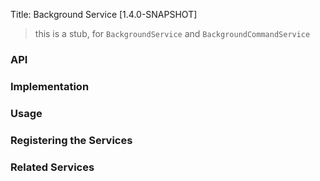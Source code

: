 Title: Background Service [1.4.0-SNAPSHOT]

> this is a stub, for `BackgroundService` and `BackgroundCommandService`

### API


### Implementation


### Usage


### Registering the Services


### Related Services
